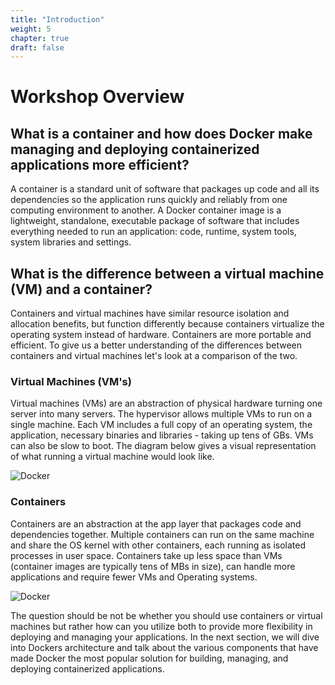 ```yaml
---
title: "Introduction"
weight: 5
chapter: true
draft: false
---
```

# Workshop Overview

## What is a container and how does Docker make managing and deploying containerized applications more efficient?
A container is a standard unit of software that packages up code and all its dependencies so the application runs quickly and reliably from one computing environment to another. A Docker container image is a lightweight, standalone, executable package of software that includes everything needed to run an application: code, runtime, system tools, system libraries and settings.


## What is the difference between a virtual machine (VM) and a container?
Containers and virtual machines have similar resource isolation and allocation benefits, but function differently because containers virtualize the operating system instead of hardware. Containers are more portable and efficient. To give us a better understanding of the differences between containers and virtual machines let's look at a comparison of the two. 

### Virtual Machines (VM's)
Virtual machines (VMs) are an abstraction of physical hardware turning one server into many servers. The hypervisor allows multiple VMs to run on a single machine. Each VM includes a full copy of an operating system, the application, necessary binaries and libraries - taking up tens of GBs. VMs can also be slow to boot. The diagram below gives a visual representation of what running a virtual machine would look like. 

![Docker](images/container-vm-whatcontainer_2.png)

### Containers 
Containers are an abstraction at the app layer that packages code and dependencies together. Multiple containers can run on the same machine and share the OS kernel with other containers, each running as isolated processes in user space. Containers take up less space than VMs (container images are typically tens of MBs in size), can handle more applications and require fewer VMs and Operating systems.

![Docker](images/docker-containerized-appliction-blue-border_2.png)

The question should be not be whether you should use containers or virtual machines but rather how can you utilize both to provide more flexibility in deploying and managing your applications. In the next section, we will dive into Dockers architecture and talk about the various components that have made Docker the most popular solution for building, managing, and deploying containerized applications.